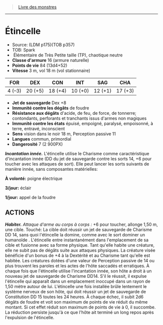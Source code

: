 ﻿> [Livre des monstres](tome_of_beasts_old.md)

---

# Étincelle

- Source: (LDM p175)(TOB p357)
- TOB: Spark
-  Élémentaire de Très Petite taille (TP), chaotique neutre
- **Classe d'armure** 16 (armure naturelle)
- **Points de vie** 84 (13d4+52)
- **Vitesse** 3 m, vol 18 m (vol stationnaire)

|FOR|DEX|CON|INT|SAG|CHA|
|---|---|---|---|---|---|
|4 (–3)|20 (+5)|18 (+4)|10 (+0)|12 (+1)|17 (+3)|

- **Jet de sauvegarde** Dex +8
- **Immunité contre les dégâts** de foudre
- **Résistance aux dégâts** d'acide, de feu, de force, de tonnerre; contondants, perforants et tranchants issus d'armes non magiques
- **Immunité contre les états** épuisé, empoigné, paralysé, empoisonné, à terre, entravé, inconscient
- **Sens** vision dans le noir 18 m, Perception passive 11
- **Langues** commun, primordial
- **Dangerosité** 7 (2 900PX)

**_Incantation innée._** L'étincelle utilise le Charisme comme caractéristique d'incantation innée (DD du jet de sauvegarde contre les sorts 14, +6 pour toucher avec les attaques de sort). Elle peut lancer les sorts suivants de manière innée, sans composantes matérielles:

**À volonté:** poigne électrique

**3/jour:** éclair

**1/jour:** appel de la foudre

## ACTIONS

**_Habiter._** _Attaque d'arme au corps à corps :_ +6 pour toucher, allonge 1,50 m, une cible. Touché: La cible doit réussir un jet de sauvegarde de Charisme DD 14, sans quoi l'étincelle la domine, comme avec le sort dominer un humanoïde . L'étincelle entre instantanément dans l'emplacement de sa cible et fusionne avec sa forme physique. Tant qu'elle habite une créature, elle ne subit pas de dégâts suite aux attaques physiques. La créature visée bénéficie d'un bonus de +4 à la Dextérité et au Charisme tant qu'elle est habitée. Les créatures dotées d'une valeur de Perception passive de 14 ou plus trouvent les paroles et les actes de l'hôte saccadés et erratiques. À chaque fois que l'étincelle utilise l'incantation innée, son hôte a droit à un nouveau jet de sauvegarde de Charisme DD14. S'il le réussit, il expulse l'étincelle qui apparaît dans un emplacement inoccupé dans un rayon de 1,50 mètre autour de lui. L'étincelle une fois installée brûle lentement le système nerveux de son hôte, qui doit réussir un jet de sauvegarde de Constitution DD 15 toutes les 24 heures. À chaque échec, il subit 2d6 dégâts de foudre et voit son maximum de points de vie réduit du même montant. Si cet effet réduit son maximum de points de vie à 0, il succombe. La réduction persiste jusqu'à ce que l'hôte ait terminé un long repos après l'expulsion de l'étincelle.

